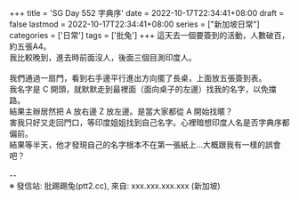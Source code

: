 +++
title = 'SG Day 552 字典序'
date = 2022-10-17T22:34:41+08:00
draft = false
lastmod = 2022-10-17T22:34:41+08:00
series = ["新加坡日常"]
categories = ['日常']
tags = ['批兔']
+++
這天去一個要簽到的活動，人數破百，約五張A4。<br>
我比較晚到，進去時前面沒人，後面三個目測印度人。<br>
<br>
我們通過一扇門，看到右手邊平行進出方向擺了長桌，上面放五張簽到表。<br>
我名字是 C 開頭，就默默走到最裡面（面向桌子的左邊）找我的名字，以免擋路。<br>
結果主辦居然把 A 放右邊 Z 放左邊。是當大家都從 A 開始找暱？<br>
害我只好又走回門口，等印度姐姐找到自己名字。心裡暗想印度人名是否字典序都偏前。<br>
結果等半天，他才發現自己的名字根本不在第一張紙上…大概跟我有一樣的誤會吧？<br>
<br>
--<br>
※ 發信站: 批踢踢兔(ptt2.cc), 來自: xxx.xxx.xxx.xxx (新加坡)<br>
